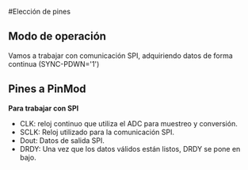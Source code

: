 #Elección de pines

## Modo de operación
Vamos a trabajar con comunicación SPI, adquiriendo datos de forma continua (SYNC-PDWN='1')

## Pines a PinMod

**Para trabajar con SPI**
* CLK: reloj continuo que utiliza el ADC para muestreo y conversión.
* SCLK: Reloj utilizado para la comunicación SPI.
* Dout: Datos de salida SPI.
* DRDY: Una vez que los datos válidos están listos, DRDY se pone en bajo.
